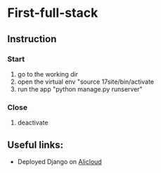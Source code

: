# First-full-stack

## Instruction 
### Start

1. go to the working dir
2. open the virtual env "source 17site/bin/activate 
3. run the app "python manage.py runserver"

### Close

1. deactivate

## Useful links:

- Deployed Django on [Alicloud](https://www.alibabacloud.com/blog/deploy-django-application-on-alibaba-cloud_595833)